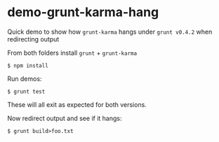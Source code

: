 # demo-grunt-karma-hang

Quick demo to show how `grunt-karma` hangs under `grunt v0.4.2` when redirecting output

From both folders install `grunt` + `grunt-karma`

    $ npm install
    
Run demos:

    $ grunt test

These will all exit as expected for both versions.

Now redirect output and see if it hangs:

	$ grunt build>foo.txt


